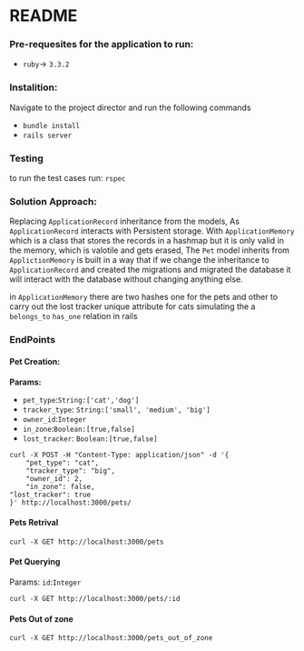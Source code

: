 # README

### Pre-requesites for the application to run:

- `ruby`-> `3.3.2`

### Instalition:

Navigate to the project director and run the following commands

- `bundle install`
- `rails server`

### Testing

to run the test cases run:
`rspec`

### Solution Approach:

Replacing `ApplicationRecord` inheritance from the models, As `ApplicationRecord` interacts with Persistent storage.
With `ApplicationMemory` which is a class that stores the records in a hashmap but it is only valid in the memory,
which is valotile and gets erased, The `Pet` model inherits from `ApplictionMemory` is built in a way that if we change
the inheritance to `ApplicationRecord` and created the migrations and migrated the database
it will interact with the database without changing anything else.

in `ApplicationMemory` there are two hashes one for the pets and other to carry out the lost tracker unique attribute for cats
simulating the a `belongs_to` `has_one` relation in rails

### EndPoints

#### Pet Creation:

**Params:**

- `pet_type`:`String:['cat','dog']`
- `tracker_type`: `String:['small', 'medium', 'big']`
- `owner_id`:`Integer`
- `in_zone`:`Boolean:[true,false]`
- `lost_tracker`: `Boolean:[true,false]`

```curl
curl -X POST -H "Content-Type: application/json" -d '{
    "pet_type": "cat",
    "tracker_type": "big",
    "owner_id": 2,
    "in_zone": false,
"lost_tracker": true
}' http://localhost:3000/pets/
```

#### Pets Retrival

```curl
curl -X GET http://localhost:3000/pets
```

#### Pet Querying

Params: `id`:`Integer`

```curl
curl -X GET http://localhost:3000/pets/:id
```

#### Pets Out of zone

```curl
curl -X GET http://localhost:3000/pets_out_of_zone
```
